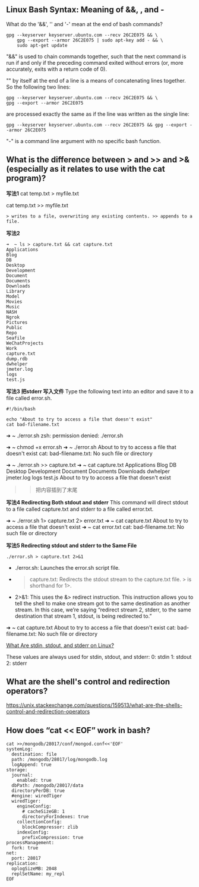 ## Linux Bash Syntax: Meaning of &&, \, and -
What do the '&&', '\' and '-' mean at the end of bash commands?

```
gpg --keyserver keyserver.ubuntu.com --recv 26C2E075 && \
    gpg --export --armor 26C2E075 | sudo apt-key add - && \
    sudo apt-get update
```

"&&" is used to chain commands together, such that the next command is run if and only if the preceding command exited without errors (or, more accurately, exits with a return code of 0).

"\" by itself at the end of a line is a means of concatenating lines together. So the following two lines:
```
gpg --keyserver keyserver.ubuntu.com --recv 26C2E075 && \
gpg --export --armor 26C2E075
```

are processed exactly the same as if the line was written as the single line:
```
gpg --keyserver keyserver.ubuntu.com --recv 26C2E075 && gpg --export --armor 26C2E075
```

"-" is a command line argument with no specific bash function. 


## What is the difference between > and >> and >& (especially as it relates to use with the cat program)? 

**写法1**
cat temp.txt > myfile.txt

cat temp.txt >> myfile.txt

```
> writes to a file, overwriting any existing contents. >> appends to a file.
```

**写法2**
```
➜  ~ ls > capture.txt && cat capture.txt
Applications
Blog
DB
Desktop
Development
Document
Documents
Downloads
Library
Model
Movies
Music
NASH
Ngrok
Pictures
Public
Repo
Seafile
WeChatProjects
Work
capture.txt
dump.rdb
dwhelper
jmeter.log
logs
test.js
```

**写法3 把stderr 写入文件**
Type the following text into an editor and save it to a file called error.sh.
```
#!/bin/bash

echo "About to try to access a file that doesn't exist"
cat bad-filename.txt
```
➜  ~ ./error.sh
zsh: permission denied: ./error.sh

➜  ~ chmod +x error.sh
➜  ~ ./error.sh
About to try to access a file that doesn't exist
cat: bad-filename.txt: No such file or directory

➜  ~ ./error.sh >> capture.txt
➜  ~ cat capture.txt
Applications
Blog
DB
Desktop
Development
Document
Documents
Downloads
dwhelper
jmeter.log
logs
test.js
About to try to access a file that doesn't exist

>> 把内容插到了末尾

**写法4 Redirecting Both stdout and stderr**
This command will direct stdout to a file called capture.txt and stderr to a file called error.txt.

➜  ~ ./error.sh 1> capture.txt 2> error.txt
➜  ~ cat capture.txt
About to try to access a file that doesn't exist
➜  ~ cat error.txt
cat: bad-filename.txt: No such file or directory

**写法5 Redirecting stdout and stderr to the Same File**
```
./error.sh > capture.txt 2>&1
```
* ./error.sh: Launches the error.sh script file.
* > capture.txt: Redirects the stdout stream to the capture.txt file. > is shorthand for 1>.
* 2>&1: This uses the &> redirect instruction. This instruction allows you to tell the shell to make one stream got to the same destination as another stream. In this case, we’re saying “redirect stream 2, stderr, to the same destination that stream 1, stdout, is being redirected to.”

➜  ~ cat capture.txt
About to try to access a file that doesn't exist
cat: bad-filename.txt: No such file or directory

[What Are stdin, stdout, and stderr on Linux?](https://www.howtogeek.com/435903/what-are-stdin-stdout-and-stderr-on-linux/)

These values are always used for stdin, stdout, and stderr:
0: stdin
1: stdout
2: stderr


## What are the shell's control and redirection operators?
https://unix.stackexchange.com/questions/159513/what-are-the-shells-control-and-redirection-operators



## How does “cat << EOF” work in bash?
```
cat >>/mongodb/28017/conf/mongod.conf<<'EOF'
systemLog:
  destination: file
  path: /mongodb/28017/log/mongodb.log
  logAppend: true
storage:
  journal:
    enabled: true
  dbPath: /mongodb/28017/data
  directoryPerDB: true
  #engine: wiredTiger
  wiredTiger:
    engineConfig:
      # cacheSizeGB: 1
      directoryForIndexes: true
    collectionConfig:
      blockCompressor: zlib
    indexConfig:
      prefixCompression: true
processManagement:
  fork: true
net:
  port: 28017
replication:
  oplogSizeMB: 2048
  replSetName: my_repl
EOF
```
